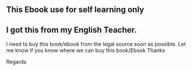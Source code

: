 This Ebook use for self learning only
---------------------------------
I got this from my English Teacher.
---
I need to buy this book/ebook from the legal source soon as possible.
Let me know if you know where we can buy this book/Ebook
Thanks

Regards